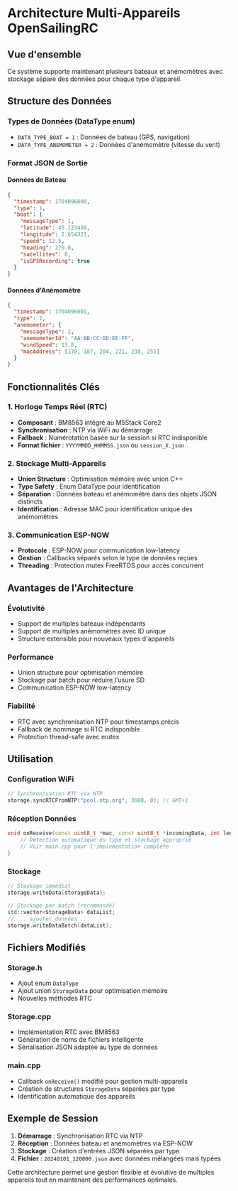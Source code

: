 # Architecture Multi-Appareils OpenSailingRC

## Vue d'ensemble
Ce système supporte maintenant plusieurs bateaux et anémomètres avec stockage séparé des données pour chaque type d'appareil.

## Structure des Données

### Types de Données (DataType enum)
- `DATA_TYPE_BOAT = 1` : Données de bateau (GPS, navigation)
- `DATA_TYPE_ANEMOMETER = 2` : Données d'anémomètre (vitesse du vent)

### Format JSON de Sortie

#### Données de Bateau
```json
{
  "timestamp": 1704096000,
  "type": 1,
  "boat": {
    "messageType": 1,
    "latitude": 45.123456,
    "longitude": 2.654321,
    "speed": 12.5,
    "heading": 270.0,
    "satellites": 8,
    "isGPSRecording": true
  }
}
```

#### Données d'Anémomètre
```json
{
  "timestamp": 1704096001,
  "type": 2,
  "anemometer": {
    "messageType": 2,
    "anemometerId": "AA:BB:CC:DD:EE:FF",
    "windSpeed": 15.8,
    "macAddress": [170, 187, 204, 221, 238, 255]
  }
}
```

## Fonctionnalités Clés

### 1. Horloge Temps Réel (RTC)
- **Composant** : BM8563 intégré au M5Stack Core2
- **Synchronisation** : NTP via WiFi au démarrage
- **Fallback** : Numérotation basée sur la session si RTC indisponible
- **Format fichier** : `YYYYMMDD_HHMMSS.json` ou `session_X.json`

### 2. Stockage Multi-Appareils
- **Union Structure** : Optimisation mémoire avec union C++
- **Type Safety** : Enum DataType pour identification
- **Séparation** : Données bateau et anémomètre dans des objets JSON distincts
- **Identification** : Adresse MAC pour identification unique des anémomètres

### 3. Communication ESP-NOW
- **Protocole** : ESP-NOW pour communication low-latency
- **Gestion** : Callbacks séparés selon le type de données reçues
- **Threading** : Protection mutex FreeRTOS pour accès concurrent

## Avantages de l'Architecture

### Évolutivité
- Support de multiples bateaux indépendants
- Support de multiples anémomètres avec ID unique
- Structure extensible pour nouveaux types d'appareils

### Performance
- Union structure pour optimisation mémoire
- Stockage par batch pour réduire l'usure SD
- Communication ESP-NOW low-latency

### Fiabilité
- RTC avec synchronisation NTP pour timestamps précis
- Fallback de nommage si RTC indisponible
- Protection thread-safe avec mutex

## Utilisation

### Configuration WiFi
```cpp
// Synchronisation RTC via NTP
storage.syncRTCFromNTP("pool.ntp.org", 3600, 0); // GMT+1
```

### Réception Données
```cpp
void onReceive(const uint8_t *mac, const uint8_t *incomingData, int len) {
    // Détection automatique du type et stockage approprié
    // Voir main.cpp pour l'implémentation complète
}
```

### Stockage
```cpp
// Stockage immédiat
storage.writeData(storageData);

// Stockage par batch (recommandé)
std::vector<StorageData> dataList;
// ... ajouter données ...
storage.writeDataBatch(dataList);
```

## Fichiers Modifiés

### Storage.h
- Ajout enum `DataType`
- Ajout union `StorageData` pour optimisation mémoire
- Nouvelles méthodes RTC

### Storage.cpp
- Implémentation RTC avec BM8563
- Génération de noms de fichiers intelligente
- Sérialisation JSON adaptée au type de données

### main.cpp
- Callback `onReceive()` modifié pour gestion multi-appareils
- Création de structures `StorageData` séparées par type
- Identification automatique des appareils

## Exemple de Session

1. **Démarrage** : Synchronisation RTC via NTP
2. **Réception** : Données bateau et anémomètres via ESP-NOW
3. **Stockage** : Création d'entrées JSON séparées par type
4. **Fichier** : `20240101_120000.json` avec données mélangées mais typées

Cette architecture permet une gestion flexible et évolutive de multiples appareils tout en maintenant des performances optimales.